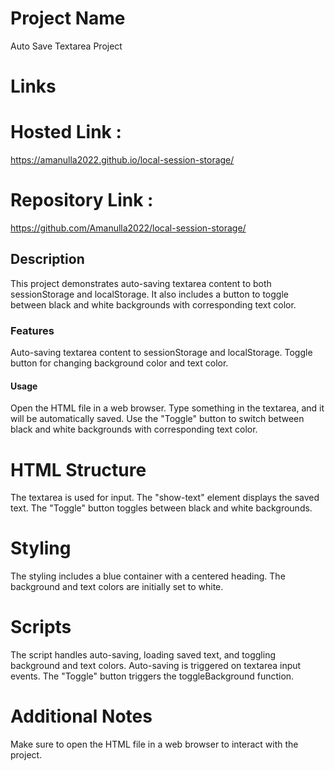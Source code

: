 # Project Name
Auto Save Textarea Project

# Links
# Hosted Link :
https://amanulla2022.github.io/local-session-storage/
# Repository Link : 
https://github.com/Amanulla2022/local-session-storage/

## Description
This project demonstrates auto-saving textarea content to both sessionStorage and localStorage. It also includes a button to toggle between black and white backgrounds with corresponding text color.

### Features
Auto-saving textarea content to sessionStorage and localStorage.
Toggle button for changing background color and text color.
#### Usage
Open the HTML file in a web browser.
Type something in the textarea, and it will be automatically saved.
Use the "Toggle" button to switch between black and white backgrounds with corresponding text color.
# HTML Structure
The textarea is used for input.
The "show-text" element displays the saved text.
The "Toggle" button toggles between black and white backgrounds.
# Styling
The styling includes a blue container with a centered heading.
The background and text colors are initially set to white.
# Scripts
The script handles auto-saving, loading saved text, and toggling background and text colors.
Auto-saving is triggered on textarea input events.
The "Toggle" button triggers the toggleBackground function.
# Additional Notes
Make sure to open the HTML file in a web browser to interact with the project.
